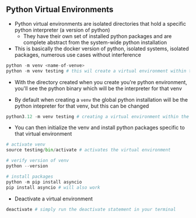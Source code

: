## Python Virtual Environments

* Python virtual environments are isolated directories that hold a specific python interpreter (a version of python)
  - They have their own set of installed python packages and are complete abstract from the system-wide python installation
* This is basically the docker version of python, isolated systems, isolated packages, numerous use cases without interference 

```python
python -m venv <name-of-venve>
python -m venv testing # this wil create a virtual environment within the pwd
```

* With the directory created when you create you're python environment, you'll see the python binary which will be the interpreter for that venv

* By default when creating a `venv` the global python installation will be the python intepreter for that venv, but this can be changed

```python
python3.12 -m venv testing # creating a virtual environment within the pwd using python version 3.12
```

* You can then initialize the venv and install python packages specific to that virtual environment

```python
# activate venv
source testing/bin/activate # activates the virtual environment

# verify version of venv
python --version

# install packages
python -m pip install asyncio
pip install asyncio # will also work
```

* Deactivate a virtual environment

```python
deactivate # simply run the deactivate statement in your terminal
```
